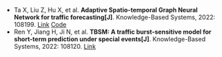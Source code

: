 * Ta X, Liu Z, Hu X, et al. <b>Adaptive Spatio-temporal Graph Neural Network for traffic forecasting[J]</b>. Knowledge-Based Systems, 2022: 108199. [Link](https://www.sciencedirect.com/science/article/pii/S0950705122000508) [Code](https://github.com/LiuZH-19/Ada-STNet)
* Ren Y, Jiang H, Ji N, et al. <b>TBSM: A traffic burst-sensitive model for short-term prediction under special events[J]</b>. Knowledge-Based Systems, 2022: 108120. [Link](https://www.sciencedirect.com/science/article/pii/S0950705122000028)